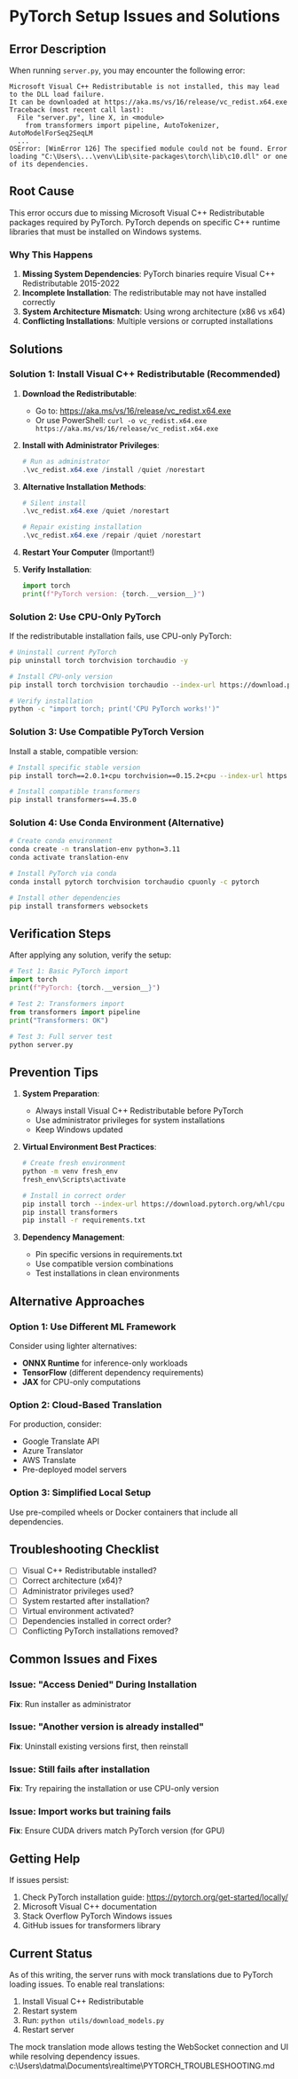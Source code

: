 # PyTorch Setup Issues and Solutions

## Error Description

When running `server.py`, you may encounter the following error:

```
Microsoft Visual C++ Redistributable is not installed, this may lead to the DLL load failure.
It can be downloaded at https://aka.ms/vs/16/release/vc_redist.x64.exe
Traceback (most recent call last):
  File "server.py", line X, in <module>
    from transformers import pipeline, AutoTokenizer, AutoModelForSeq2SeqLM
  ...
OSError: [WinError 126] The specified module could not be found. Error loading "C:\Users\...\venv\Lib\site-packages\torch\lib\c10.dll" or one of its dependencies.
```

## Root Cause

This error occurs due to missing Microsoft Visual C++ Redistributable packages required by PyTorch. PyTorch depends on specific C++ runtime libraries that must be installed on Windows systems.

### Why This Happens

1. **Missing System Dependencies**: PyTorch binaries require Visual C++ Redistributable 2015-2022
2. **Incomplete Installation**: The redistributable may not have installed correctly
3. **System Architecture Mismatch**: Using wrong architecture (x86 vs x64)
4. **Conflicting Installations**: Multiple versions or corrupted installations

## Solutions

### Solution 1: Install Visual C++ Redistributable (Recommended)

1. **Download the Redistributable**:

   - Go to: https://aka.ms/vs/16/release/vc_redist.x64.exe
   - Or use PowerShell: `curl -o vc_redist.x64.exe https://aka.ms/vs/16/release/vc_redist.x64.exe`

2. **Install with Administrator Privileges**:

   ```powershell
   # Run as administrator
   .\vc_redist.x64.exe /install /quiet /norestart
   ```

3. **Alternative Installation Methods**:

   ```powershell
   # Silent install
   .\vc_redist.x64.exe /quiet /norestart

   # Repair existing installation
   .\vc_redist.x64.exe /repair /quiet /norestart
   ```

4. **Restart Your Computer** (Important!)

5. **Verify Installation**:
   ```python
   import torch
   print(f"PyTorch version: {torch.__version__}")
   ```

### Solution 2: Use CPU-Only PyTorch

If the redistributable installation fails, use CPU-only PyTorch:

```bash
# Uninstall current PyTorch
pip uninstall torch torchvision torchaudio -y

# Install CPU-only version
pip install torch torchvision torchaudio --index-url https://download.pytorch.org/whl/cpu

# Verify installation
python -c "import torch; print('CPU PyTorch works!')"
```

### Solution 3: Use Compatible PyTorch Version

Install a stable, compatible version:

```bash
# Install specific stable version
pip install torch==2.0.1+cpu torchvision==0.15.2+cpu --index-url https://download.pytorch.org/whl/cpu

# Install compatible transformers
pip install transformers==4.35.0
```

### Solution 4: Use Conda Environment (Alternative)

```bash
# Create conda environment
conda create -n translation-env python=3.11
conda activate translation-env

# Install PyTorch via conda
conda install pytorch torchvision torchaudio cpuonly -c pytorch

# Install other dependencies
pip install transformers websockets
```

## Verification Steps

After applying any solution, verify the setup:

```python
# Test 1: Basic PyTorch import
import torch
print(f"PyTorch: {torch.__version__}")

# Test 2: Transformers import
from transformers import pipeline
print("Transformers: OK")

# Test 3: Full server test
python server.py
```

## Prevention Tips

1. **System Preparation**:

   - Always install Visual C++ Redistributable before PyTorch
   - Use administrator privileges for system installations
   - Keep Windows updated

2. **Virtual Environment Best Practices**:

   ```bash
   # Create fresh environment
   python -m venv fresh_env
   fresh_env\Scripts\activate

   # Install in correct order
   pip install torch --index-url https://download.pytorch.org/whl/cpu
   pip install transformers
   pip install -r requirements.txt
   ```

3. **Dependency Management**:
   - Pin specific versions in requirements.txt
   - Use compatible version combinations
   - Test installations in clean environments

## Alternative Approaches

### Option 1: Use Different ML Framework

Consider using lighter alternatives:

- **ONNX Runtime** for inference-only workloads
- **TensorFlow** (different dependency requirements)
- **JAX** for CPU-only computations

### Option 2: Cloud-Based Translation

For production, consider:

- Google Translate API
- Azure Translator
- AWS Translate
- Pre-deployed model servers

### Option 3: Simplified Local Setup

Use pre-compiled wheels or Docker containers that include all dependencies.

## Troubleshooting Checklist

- [ ] Visual C++ Redistributable installed?
- [ ] Correct architecture (x64)?
- [ ] Administrator privileges used?
- [ ] System restarted after installation?
- [ ] Virtual environment activated?
- [ ] Dependencies installed in correct order?
- [ ] Conflicting PyTorch installations removed?

## Common Issues and Fixes

### Issue: "Access Denied" During Installation

**Fix**: Run installer as administrator

### Issue: "Another version is already installed"

**Fix**: Uninstall existing versions first, then reinstall

### Issue: Still fails after installation

**Fix**: Try repairing the installation or use CPU-only version

### Issue: Import works but training fails

**Fix**: Ensure CUDA drivers match PyTorch version (for GPU)

## Getting Help

If issues persist:

1. Check PyTorch installation guide: https://pytorch.org/get-started/locally/
2. Microsoft Visual C++ documentation
3. Stack Overflow PyTorch Windows issues
4. GitHub issues for transformers library

## Current Status

As of this writing, the server runs with mock translations due to PyTorch loading issues. To enable real translations:

1. Install Visual C++ Redistributable
2. Restart system
3. Run: `python utils/download_models.py`
4. Restart server

The mock translation mode allows testing the WebSocket connection and UI while resolving dependency issues.</content>
<parameter name="filePath">c:\Users\datma\Documents\realtime\PYTORCH_TROUBLESHOOTING.md
